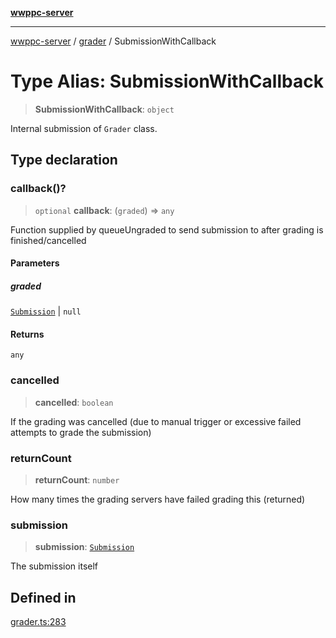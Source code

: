 [**wwppc-server**](../../README.md)

***

[wwppc-server](../../modules.md) / [grader](../README.md) / SubmissionWithCallback

# Type Alias: SubmissionWithCallback

> **SubmissionWithCallback**: `object`

Internal submission of `Grader` class.

## Type declaration

### callback()?

> `optional` **callback**: (`graded`) => `any`

Function supplied by queueUngraded to send submission to after grading is finished/cancelled

#### Parameters

##### graded

[`Submission`](../../database/type-aliases/Submission.md) | `null`

#### Returns

`any`

### cancelled

> **cancelled**: `boolean`

If the grading was cancelled (due to manual trigger or excessive failed attempts to grade the submission)

### returnCount

> **returnCount**: `number`

How many times the grading servers have failed grading this (returned)

### submission

> **submission**: [`Submission`](../../database/type-aliases/Submission.md)

The submission itself

## Defined in

[grader.ts:283](https://github.com/WWPPC/WWPPC-server/blob/240fd8d39aa7a9e87385634bffd25137bc757d0a/src/grader.ts#L283)
